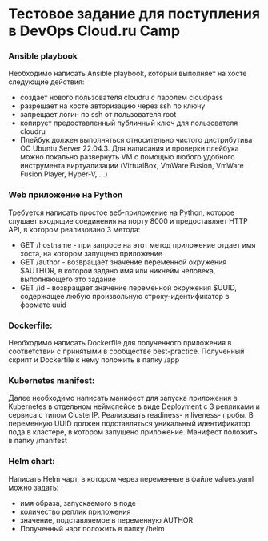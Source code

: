 # Тестовое задание для поступления в DevOps Cloud.ru Camp

### Ansible playbook
Необходимо написать Ansible playbook, который выполняет на хосте следующие действия:

- создает нового пользователя cloudru с паролем cloudpass
- разрешает на хосте авторизацию через ssh по ключу
- запрещает логин по ssh от пользователя root
- копирует предоставленный публичный ключ для пользователя cloudru
- Плейбук должен выполняться относительно чистого дистрибутива ОС Ubuntu Server 22.04.3. Для написания и проверки плейбука можно локально развернуть VM с помощью любого удобного инструмента виртуализации (VirtualBox, VmWare Fusion, VmWare Fusion Player, Hyper-V, ...)

### Web приложение на Python
Требуется написать простое веб-приложение на Python, которое слушает входящие соединения на порту 8000 и предоставляет HTTP API, в котором реализовано 3 метода:

- GET /hostname - при запросе на этот метод приложение отдает имя хоста, на котором запущено приложение
- GET /author - возвращает значение переменной окружения $AUTHOR, в которой задано имя или никнейм человека, выполняющего это задание
- GET /id - возвращает значение переменной окружения $UUID, содержащее любую произвольную строку-идентификатор в формате uuid

### Dockerfile:
Необходимо написать Dockerfile для полученного приложения в соответствии с принятыми в сообществе best-practice. Полученный скрипт и Dockerfile к нему положить в папку /app

### Kubernetes manifest:
Далее необходимо написать манифест для запуска приложения в Kubernetes в отдельном неймспейсе в виде Deployment с 3 репликами и сервиса с типом ClusterIP. Реализовать readiness- и liveness- пробы. В переменную UUID должен подставляться уникальный идентификатор пода в кластере, в котором запущено приложение. Манифест положить в папку /manifest

### Helm chart:
Написать Helm чарт, в котором через переменные в файле values.yaml можно задать:
- имя образа, запускаемого в поде
- количество реплик приложения
- значение, подставляемое в переменную AUTHOR
- Полученный чарт положить в папку /helm